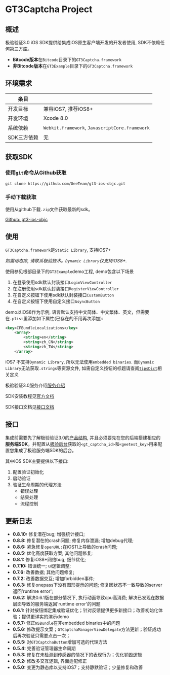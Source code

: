 # GT3Captcha Project

## 概述

极验验证3.0 iOS SDK提供给集成iOS原生客户端开发的开发者使用, SDK不依赖任何第三方库。

* **Bitcode版本**在`Bitcode`目录下的`GT3Captcha.framework`
* **非Bitcode版本**在`GT3Example`目录下的`GT3Captcha.framework`

## 环境需求

条目	|			|
------	|---------|
开发目标|兼容iOS7, 推荐iOS8+|
开发环境|Xcode 8.0|
系统依赖|`Webkit.framework`, `JavascriptCore.framework`|
SDK三方依赖|无		|

## 获取SDK

### 使用`git`命令从Github获取

```
git clone https://github.com/GeeTeam/gt3-ios-objc.git
```

### 手动下载获取
使用从github下载`.zip`文件获取最新的sdk。

[Github: gt3-ios-objc](https://github.com/GeeTeam/gt3-ios-sdk)

## 使用

`GT3Captcha.framework`是`Static Library`, 支持iOS7+

*如需动态库, 请联系极验技术。`Dynamic Library`仅支持iOS8+.*

使用参见根部目录下的`GT3Example`demo工程, demo包含以下场景

1. 在登录使用sdk默认封装接口`LoginViewController`
2. 在注册使用sdk默认封装接口`RegisterViewController`
3. 在自定义按钮下使用sdk默认封装接口`CustomButton`
4. 在自定义按钮下使用自定义接口`AsyncButton`

demo以iOS8作为示例, 语言默认支持中文简体、中文繁体、英文，但需要在`.plist`里添加如下属性(已存在的不用再次添加):

```xml
<key>CFBundleLocalizations</key>
	<array>
		<string>en</string>
		<string>zh_CN</string>
		<string>zh_TW</string>
	</array>
```

iOS7 不支持`Dynamic Library`, 所以无法使用`embedded binaries`. 而`Dynamic Library`无法获取`.strings`等资源文件, 如需自定义按钮的标题请查阅[`tipsDict`](https://github.com/GeeTeam/gt3-ios-sdk/blob/develop/gt3-ios-dev-doc.md#tipsdict)相关定义

极验验证3.0服务介绍[服务介绍](http://docs.geetest.com/install/overview/)

SDK安装教程见[官方文档](http://docs.geetest.com/install/client/ios/)

SDK接口文档见[接口文档](https://github.com/GeeTeam/gt3-ios-sdk/blob/develop/gt3-ios-dev-doc.md)

## 接口

集成前需要先了解极验验证3.0的[产品结构](http://docs.geetest.com/install/overview/#产品结构), 并且必须要先在您的后端搭建相应的**服务端SDK**，并配置从[极验后台](https://account.geetest.com/login)获取的`<gt_captcha_id>`和`<geetest_key>`用来配置您集成了极验服务端SDK的后台。

其中iOS SDK主要提供以下接口:

1. 配置验证初始化
2. 启动验证
3. 验证生命周期的代理方法
	* 错误处理
	* 结果处理
	* 流程控制 

## 更新日志

* **0.8.10:** 修复潜在bug; 增强统计接口;
* **0.8.8:** 修复潜在的crash问题; 修复内存泄漏; 增加debug代理;
* **0.8.6:** 紧急修复`openURL:`在iOS11上导致的crash问题;
* **0.8.5:** 优化高度获取方案; 其他问题修复;
* **0.8.1:** 修复iOS8+网络bug; 细节优化;
* **0.7.10:** 错误统一; ui逻辑调整;
* **0.7.6:** 改善数据; 其他问题修复;
* **0.7.2:** 改善数据交互; 增加forbidden事件;
* **0.6.3:** 修复onepass下没有图形提示的问题; 修复因状态不一致导致的server返回'runtime error';
* **0.6.2:** 解决0.6.1版在部分情况下, 执行动画导致cpu高消费; 解决已发现在数据层面导致的服务端返回'runtime error'的问题
* **0.6.1:** 针对按钮绑定集成验证优化；针对反馈提供更多新接口；改善初始化体验；提供更详实的演示demo 
* **0.5.7:** 修正`NSBundle`在非embedded binaries中的问题
* **0.5.6:** 修改提示文案；`GTCaptchaManagerViewDelegate`方法更新；验证成功后再次验证只需要点击一次；
* **0.5.5:** 对`GT3CaptchaButton`增加可选的代理方法
* **0.5.4:** 完善验证管理器生命周期
* **0.5.3:** 修复在未检测到传感器的情况下的表现行为；优化销毁逻辑
* **0.5.2:** 修改多交互逻辑, 界面适配修正
* **0.5.0:** 变更为静态库以支持iOS7；支持静默验证；少量修复和改善 